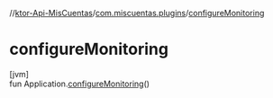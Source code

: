 //[ktor-Api-MisCuentas](../../index.md)/[com.miscuentas.plugins](index.md)/[configureMonitoring](configure-monitoring.md)

# configureMonitoring

[jvm]\
fun Application.[configureMonitoring](configure-monitoring.md)()
